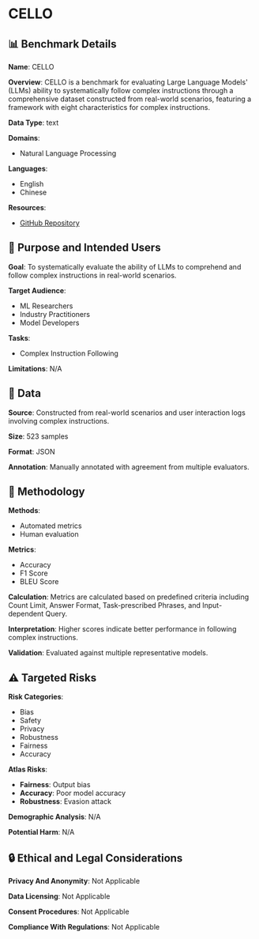 # CELLO

## 📊 Benchmark Details

**Name**: CELLO

**Overview**: CELLO is a benchmark for evaluating Large Language Models' (LLMs) ability to systematically follow complex instructions through a comprehensive dataset constructed from real-world scenarios, featuring a framework with eight characteristics for complex instructions.

**Data Type**: text

**Domains**:
- Natural Language Processing

**Languages**:
- English
- Chinese

**Resources**:
- [GitHub Repository](https://github.com/Abbey4799/CELLO)

## 🎯 Purpose and Intended Users

**Goal**: To systematically evaluate the ability of LLMs to comprehend and follow complex instructions in real-world scenarios.

**Target Audience**:
- ML Researchers
- Industry Practitioners
- Model Developers

**Tasks**:
- Complex Instruction Following

**Limitations**: N/A

## 💾 Data

**Source**: Constructed from real-world scenarios and user interaction logs involving complex instructions.

**Size**: 523 samples

**Format**: JSON

**Annotation**: Manually annotated with agreement from multiple evaluators.

## 🔬 Methodology

**Methods**:
- Automated metrics
- Human evaluation

**Metrics**:
- Accuracy
- F1 Score
- BLEU Score

**Calculation**: Metrics are calculated based on predefined criteria including Count Limit, Answer Format, Task-prescribed Phrases, and Input-dependent Query.

**Interpretation**: Higher scores indicate better performance in following complex instructions.

**Validation**: Evaluated against multiple representative models.

## ⚠️ Targeted Risks

**Risk Categories**:
- Bias
- Safety
- Privacy
- Robustness
- Fairness
- Accuracy

**Atlas Risks**:
- **Fairness**: Output bias
- **Accuracy**: Poor model accuracy
- **Robustness**: Evasion attack

**Demographic Analysis**: N/A

**Potential Harm**: N/A

## 🔒 Ethical and Legal Considerations

**Privacy And Anonymity**: Not Applicable

**Data Licensing**: Not Applicable

**Consent Procedures**: Not Applicable

**Compliance With Regulations**: Not Applicable

